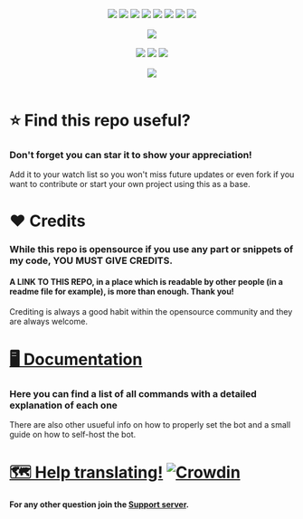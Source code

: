 <p align="center">
  <a href="https://opensource.org/licenses/Apache-2.0"><img src="https://img.shields.io/github/license/mirko93s/chill?logo=apache&style=for-the-badge"></a>
  <a href="https://github.com/mirko93s/Chill/releases"><img src="https://img.shields.io/github/v/release/mirko93s/chill?color=8a2be2&include_prereleases&style=for-the-badge"></a>
  <a href="#"><img src="https://img.shields.io/github/languages/top/mirko93s/chill?logo=javascript&style=for-the-badge"></a>
  <a href="https://github.com/discordjs/discord.js/"><img src="https://img.shields.io/github/package-json/dependency-version/mirko93s/chill/discord.js?logo=discord&logoColor=blue&style=for-the-badge"></a>
  <a href="#"><img src="https://img.shields.io/appveyor/build/mirko93s/chill?logo=appveyor&style=for-the-badge"></a>
  <a href="#"><img src="https://img.shields.io/codefactor/grade/github/mirko93s/chill/master?logo=codefactor&style=for-the-badge"></a>
  <a href="#"><img src="https://img.shields.io/tokei/lines/github/mirko93s/chill?style=for-the-badge"></a>
  <a href="#"><img src="https://img.shields.io/github/last-commit/mirko93s/chill?style=for-the-badge"></a>
  <br><br>
  <img src="https://i.imgur.com/Ekzr8tX.gif" data-canonical-src="https://i.imgur.com/Ekzr8tX.gif" />
  <br><br>
  <a href="https://discord.gg/2ktWcAb">
    <img src="https://i.imgur.com/d7Eet0y.png"></a>
  <a href="https://discord.com/api/oauth2/authorize?client_id=945659412817772575&permissions=8&scope=bot%20applications.commands&response_type=code&redirect_uri=https%3A%2F%2Fdiscord.com%2Finvite%2F2ktWcAb">
    <img src="https://i.imgur.com/OJpg8dD.png"></a>
  <a href="https://github.com/mirko93s/Chill/releases">
    <img src="https://i.imgur.com/xN1Y074.png"></a>
  <br><br>
  <a href="https://top.gg/bot/945659412817772575">
    <img src="https://top.gg/api/widget/status/945659412817772575.svg"></a>
  <br><br>
</p>

# ⭐ Find this repo useful?
### Don't forget you can star it to show your appreciation!
Add it to your watch list so you won't miss future updates or even fork if you want to contribute or start your own project using this as a base.

# ❤️ Credits
### While this repo is opensource if you use any part or snippets of my code, **YOU MUST GIVE CREDITS**.
#### A **LINK TO THIS REPO**, in a place which is readable by other people (in a readme file for example), is more than enough. Thank you!
Crediting is always a good habit within the opensource community and they are always welcome.

# [🖥️ Documentation](https://docs.chill.ovh/)

### Here you can find a list of all commands with a detailed explanation of each one
There are also other usueful info on how to properly set the bot and a small guide on how to self-host the bot.

# [🗺️ Help translating!](https://translate.chill.ovh/) [![Crowdin](https://badges.crowdin.net/chillbot/localized.svg)](https://translate.chill.ovh/project/chillbot)

#### For any other question join the [Support server](https://discord.gg/2ktWcAb).
